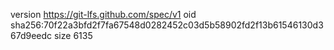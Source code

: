 version https://git-lfs.github.com/spec/v1
oid sha256:70f22a3bfd2f7fa67548d0282452c03d5b58902fd2f13b61546130d367d9eedc
size 6135
